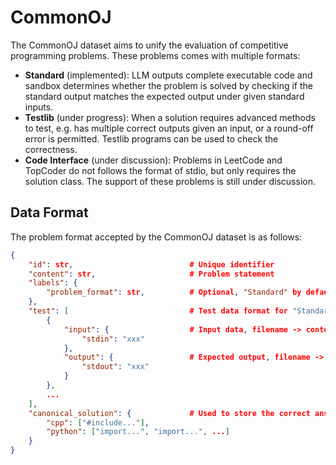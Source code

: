 # CommonOJ

The CommonOJ dataset aims to unify the evaluation of competitive programming problems. These problems comes with multiple formats:

- **Standard** (implemented): LLM outputs complete executable code and sandbox determines whether the problem is solved by checking if the standard output matches the expected output under given standard inputs.
- **Testlib** (under progress): When a solution requires advanced methods to test, e.g. has multiple correct outputs given an input, or a round-off error is permitted. Testlib programs can be used to check the correctness.
- **Code Interface** (under discussion): Problems in LeetCode and TopCoder do not follows the format of stdio, but only requires the solution class. The support of these problems is still under discussion.

## Data Format

The problem format accepted by the CommonOJ dataset is as follows:

```json
{
    "id": str,                          # Unique identifier
    "content": str,                     # Problem statement
    "labels": {
        "problem_format": str,          # Optional, "Standard" by default
    },
    "test": [                           # Test data format for "Standard" problems
        {
            "input": {                  # Input data, filename -> content, stdin is the standard stream
                "stdin": "xxx"
            },
            "output": {                 # Expected output, filename -> content 
                "stdout": "xxx"
            }
        },
        ...
    ],
    "canonical_solution": {             # Used to store the correct answer
        "cpp": ["#include..."],
        "python": ["import...", "import...", ...]
    }
}
```
